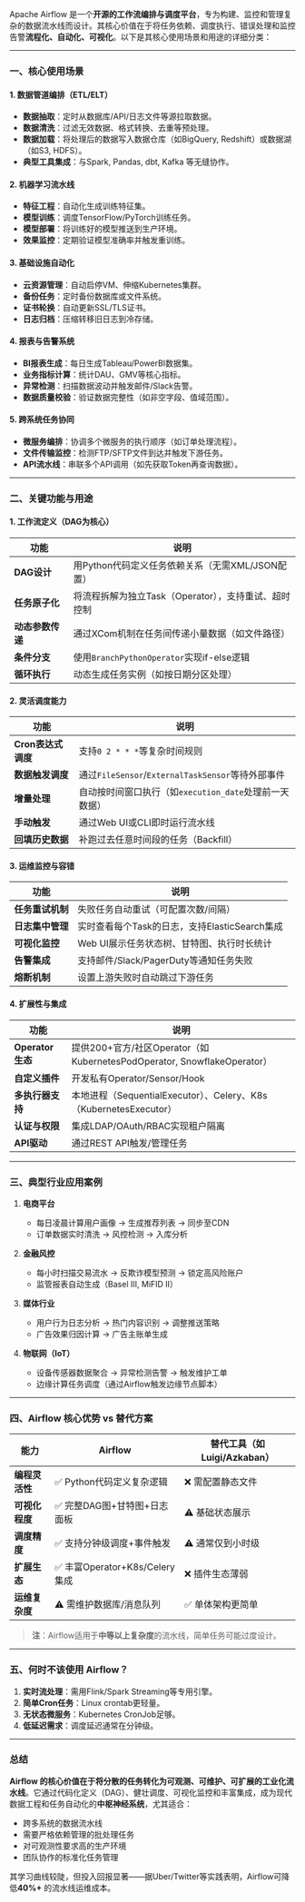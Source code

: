 Apache Airflow 是一个**开源的工作流编排与调度平台**，专为构建、监控和管理复杂的数据流水线而设计。其核心价值在于将任务依赖、调度执行、错误处理和监控告警**流程化、自动化、可视化**。以下是其核心使用场景和用途的详细分类：

---

### **一、核心使用场景**
#### **1. 数据管道编排（ETL/ELT）**
   - **数据抽取**：定时从数据库/API/日志文件等源拉取数据。
   - **数据清洗**：过滤无效数据、格式转换、去重等预处理。
   - **数据加载**：将处理后的数据写入数据仓库（如BigQuery, Redshift）或数据湖（如S3, HDFS）。
   - **典型工具集成**：与Spark, Pandas, dbt, Kafka 等无缝协作。

#### **2. 机器学习流水线**
   - **特征工程**：自动化生成训练特征集。
   - **模型训练**：调度TensorFlow/PyTorch训练任务。
   - **模型部署**：将训练好的模型推送到生产环境。
   - **效果监控**：定期验证模型准确率并触发重训练。

#### **3. 基础设施自动化**
   - **云资源管理**：自动启停VM、伸缩Kubernetes集群。
   - **备份任务**：定时备份数据库或文件系统。
   - **证书轮换**：自动更新SSL/TLS证书。
   - **日志归档**：压缩转移旧日志到冷存储。

#### **4. 报表与告警系统**
   - **BI报表生成**：每日生成Tableau/PowerBI数据集。
   - **业务指标计算**：统计DAU、GMV等核心指标。
   - **异常检测**：扫描数据波动并触发邮件/Slack告警。
   - **数据质量校验**：验证数据完整性（如非空字段、值域范围）。

#### **5. 跨系统任务协同**
   - **微服务编排**：协调多个微服务的执行顺序（如订单处理流程）。
   - **文件传输监控**：检测FTP/SFTP文件到达并触发下游任务。
   - **API流水线**：串联多个API调用（如先获取Token再查询数据）。

---

### **二、关键功能与用途**
#### **1. 工作流定义（DAG为核心）**
| 功能             | 说明                                                 |
| ---------------- | ---------------------------------------------------- |
| **DAG设计**      | 用Python代码定义任务依赖关系（无需XML/JSON配置）     |
| **任务原子化**   | 将流程拆解为独立Task（Operator），支持重试、超时控制 |
| **动态参数传递** | 通过XCom机制在任务间传递小量数据（如文件路径）       |
| **条件分支**     | 使用`BranchPythonOperator`实现if-else逻辑            |
| **循环执行**     | 动态生成任务实例（如按日期分区处理）                 |

#### **2. 灵活调度能力**
| 功能               | 说明                                                   |
| ------------------ | ------------------------------------------------------ |
| **Cron表达式调度** | 支持`0 2 * * *`等复杂时间规则                          |
| **数据触发调度**   | 通过`FileSensor`/`ExternalTaskSensor`等待外部事件      |
| **增量处理**       | 自动按时间窗口执行（如`execution_date`处理前一天数据） |
| **手动触发**       | 通过Web UI或CLI即时运行流水线                          |
| **回填历史数据**   | 补跑过去任意时间段的任务（Backfill）                   |

#### **3. 运维监控与容错**
| 功能             | 说明                                          |
| ---------------- | --------------------------------------------- |
| **任务重试机制** | 失败任务自动重试（可配置次数/间隔）           |
| **日志集中管理** | 实时查看每个Task的日志，支持ElasticSearch集成 |
| **可视化监控**   | Web UI展示任务状态树、甘特图、执行时长统计    |
| **告警集成**     | 支持邮件/Slack/PagerDuty等通知任务失败        |
| **熔断机制**     | 设置上游失败时自动跳过下游任务                |

#### **4. 扩展性与集成**
| 功能             | 说明                                                         |
| ---------------- | ------------------------------------------------------------ |
| **Operator生态** | 提供200+官方/社区Operator（如KubernetesPodOperator, SnowflakeOperator） |
| **自定义插件**   | 开发私有Operator/Sensor/Hook                                 |
| **多执行器支持** | 本地进程（SequentialExecutor）、Celery、K8s（KubernetesExecutor） |
| **认证与权限**   | 集成LDAP/OAuth/RBAC实现租户隔离                              |
| **API驱动**      | 通过REST API触发/管理任务                                    |

---

### **三、典型行业应用案例**
1. **电商平台**  
   - 每日凌晨计算用户画像 → 生成推荐列表 → 同步至CDN  
   - 订单数据实时清洗 → 风控检测 → 入库分析

2. **金融风控**  
   - 每小时扫描交易流水 → 反欺诈模型预测 → 锁定高风险账户  
   - 监管报表自动生成（Basel III, MiFID II）

3. **媒体行业**  
   - 用户行为日志分析 → 热门内容识别 → 调整推送策略  
   - 广告效果归因计算 → 广告主账单生成

4. **物联网（IoT）**  
   - 设备传感器数据聚合 → 异常检测告警 → 触发维护工单  
   - 边缘计算任务调度（通过Airflow触发边缘节点脚本）

---

### **四、Airflow 核心优势 vs 替代方案**
| **能力**       | **Airflow**                   | **替代工具（如Luigi/Azkaban）** |
| -------------- | ----------------------------- | ------------------------------- |
| **编程灵活性** | ✅ Python代码定义复杂逻辑      | ❌ 需配置静态文件                |
| **可视化程度** | ✅ 完整DAG图+甘特图+日志面板   | ⚠️ 基础状态展示                  |
| **调度精度**   | ✅ 支持分钟级调度+事件触发     | ⚠️ 通常仅到小时级                |
| **扩展生态**   | ✅ 丰富Operator+K8s/Celery集成 | ❌ 插件生态薄弱                  |
| **运维复杂度** | ⚠️ 需维护数据库/消息队列       | ✅ 单体架构更简单                |

> **注**：Airflow适用于**中等以上复杂度**的流水线，简单任务可能过度设计。

---

### **五、何时不该使用 Airflow？**
1. **实时流处理**：需用Flink/Spark Streaming等专用引擎。
2. **简单Cron任务**：Linux crontab更轻量。
3. **无状态微服务**：Kubernetes CronJob足够。
4. **低延迟需求**：调度延迟通常在分钟级。

---

### **总结**
**Airflow 的核心价值在于将分散的任务转化为可观测、可维护、可扩展的工业化流水线**。它通过代码化定义（DAG）、健壮调度、可视化监控和丰富集成，成为现代数据工程和任务自动化的**中枢神经系统**，尤其适合：
- 跨多系统的数据流水线  
- 需要严格依赖管理的批处理任务  
- 对可观测性要求高的生产环境  
- 团队协作的标准化任务管理  

其学习曲线较陡，但投入回报显著——据Uber/Twitter等实践表明，Airflow可降低**40%+** 的流水线运维成本。